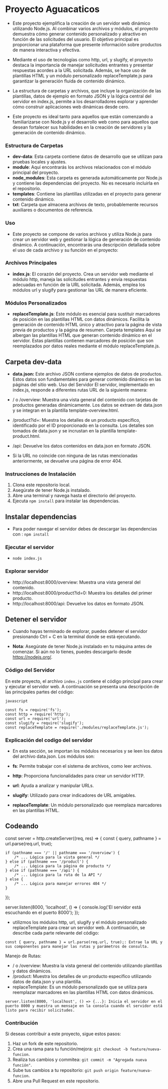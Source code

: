 
# Proyecto Aguacaticos

- Este proyecto ejemplifica la creación de un servidor web dinámico utilizando Node.js. Al combinar varios archivos y módulos, el proyecto demuestra cómo generar contenido personalizado y atractivo en función de las solicitudes del usuario. El objetivo principal es proporcionar una plataforma que presente información sobre productos de manera interactiva y efectiva.

- Mediante el uso de tecnologías como http, url, y slugify, el proyecto destaca la importancia de manejar solicitudes entrantes y presentar respuestas acordes a la URL solicitada. Además, se hace uso de plantillas HTML y un módulo personalizado replaceTemplate.js para garantizar la generación fluida de contenido dinámico.

- La estructura de carpetas y archivos, que incluye la organización de las plantillas, datos de ejemplo en formato JSON y la lógica central del servidor en index.js, permite a los desarrolladores explorar y aprender cómo construir aplicaciones web dinámicas desde cero.

- Este proyecto es ideal tanto para aquellos que están comenzando a familiarizarse con Node.js y el desarrollo web como para aquellos que desean fortalecer sus habilidades en la creación de servidores y la generación de contenido dinámico.

### Estructura de Carpetas

- **dev-data**: Esta carpeta contiene datos de desarrollo que se utilizan para pruebas locales y ajustes.
- **module**: Aquí encontrarás los archivos relacionados con el módulo principal del proyecto.
- **node_modules**: Esta carpeta es generada automáticamente por Node.js y contiene las dependencias del proyecto. No es necesario incluirla en el repositorio.
- **templates**: Contiene las plantillas utilizadas en el proyecto para generar contenido dinámico.
- **txt**: Carpeta que almacena archivos de texto, probablemente recursos auxiliares o documentos de referencia.

### Uso

- Este proyecto se compone de varios archivos y utiliza Node.js para crear un servidor web y gestionar la lógica de generación de contenido dinámico. A continuación, encontrarás una descripción detallada sobre el uso de cada archivo y su función en el proyecto:

### Archivos Principales

- **index.js**: El corazón del proyecto. Crea un servidor web mediante el módulo http, maneja las solicitudes entrantes y envía respuestas adecuadas en función de la URL solicitada. Además, emplea los módulos url y slugify para gestionar las URL de manera eficiente.

### Módulos Personalizados

- **replaceTemplate.js**: Este módulo es esencial para sustituir marcadores de posición en las plantillas HTML con datos dinámicos. Facilita la generación de contenido HTML único y atractivo para la página de vista previa de productos y la página de resumen.
Carpeta templates
Aquí se albergan las plantillas HTML que generan contenido dinámico en el servidor. Estas plantillas contienen marcadores de posición que son reemplazados por datos reales mediante el módulo replaceTemplate.js.

## Carpeta dev-data

- **data.json:** Este archivo JSON contiene ejemplos de datos de productos. Estos datos son fundamentales para generar contenido dinámico en las páginas del sitio web.
Uso del Servidor
El servidor, implementado en index.js, responde a diferentes rutas URL de la siguiente manera:

- / o /overview: Muestra una vista general del contenido con tarjetas de productos generadas dinámicamente. Los datos se extraen de data.json y se integran en la plantilla template-overview.html.

- /product?id=: Muestra los detalles de un producto específico, identificado por el ID proporcionado en la consulta. Los detalles son tomados de data.json y se incrustan en la plantilla template-product.html.

- /api: Devuelve los datos contenidos en data.json en formato JSON.

- Si la URL no coincide con ninguna de las rutas mencionadas anteriormente, se devuelve una página de error 404.

### Instrucciones de Instalación

1. Clona este repositorio  local.
2. Asegúrate de tener Node.js instalado.
3. Abre una terminal y navega hasta el directorio del proyecto.
4. Ejecuta `npm install` para instalar las dependencias.

## Instalar dependencias

- Para poder navegar el servidor debes de descargar las dependencias con : 
 `npm install`

 ### Ejecutar el servidor 
 - `node index.js`
  
  ### Explorar servidor 
- http://localhost:8000/overview: Muestra una vista general del contenido.
- http://localhost:8000/product?id=0: Muestra los detalles del primer producto.
- http://localhost:8000/api: Devuelve los datos en formato JSON.

## Detener el servidor 

- Cuando hayas terminado de explorar, puedes detener el servidor presionando Ctrl + C en la terminal donde se está ejecutando.

 - **Nota**: Asegúrate de tener Node.js instalado en tu máquina antes de comenzar. Si aún no lo tienes, puedes descargarlo desde https://nodejs.org/.

 ### Código del Servidor

En este proyecto, el archivo `index.js` contiene el código principal para crear y ejecutar el servidor web. A continuación se presenta una descripción de las principales partes del código:

`javascript`
````node
const fs = require('fs');
const http = require('http');
const url = require('url');
const slugify = require('slugify');
const replaceTemplate = require('./modules/replaceTemplate.js');
````

### Explicación del codigo del servidor 

- En esta sección, se importan los módulos necesarios y se leen los datos del archivo data.json. Los módulos son:

- **fs**: Permite trabajar con el sistema de archivos, como leer archivos.
- **http**: Proporciona funcionalidades para crear un servidor HTTP.
- **url**: Ayuda a analizar y manipular URLs.
- **slugify**: Utilizado para crear indicadores de URL amigables.
- **replaceTemplate**: Un módulo personalizado que reemplaza marcadores en las plantillas HTML.

## Codeando

const server = http.createServer((req, res) => {
    const { query, pathname } = url.parse(req.url, true);

    if (pathname === '/' || pathname === '/overview') {
        /* ... Lógica para la vista general */
    } else if (pathname === '/product') {
        /* ... Lógica para la página de producto */
    } else if (pathname === '/api') {
        /* ... Lógica para la ruta de la API */
    } else {
        /* ... Lógica para manejar errores 404 */
    }
});

server.listen(8000, 'localhost', () => {
    console.log('El servidor está escuchando en el puerto 8000');
});

- utilizmos los módulos http, url, slugify y el módulo personalizado replaceTemplate para crear un servidor web. A continuación, se describe cada parte relevante del código:

`const { query, pathname } = url.parse(req.url, true);: Extrae la URL y sus componentes para manejar las rutas y parámetros de consulta.`

Manejo de Rutas:

- / o /overview: Muestra la vista general del contenido utilizando plantillas y datos dinámicos.
- /product: Muestra los detalles de un producto específico utilizando datos de data.json y una plantilla.
- replaceTemplate: Es un módulo personalizado que se utiliza para reemplazar marcadores en las plantillas HTML con datos dinámicos.

`server.listen(8000, 'localhost', () => {...}: Inicia el servidor en el puerto 8000 y muestra un mensaje en la consola cuando el servidor está listo para recibir solicitudes.`


### Contribución

Si deseas contribuir a este proyecto, sigue estos pasos:

1. Haz un fork de este repositorio.
2. Crea una rama para tu función/mejora: `git checkout -b feature/nueva-funcion`.
3. Realiza tus cambios y commitea: `git commit -m "Agregada nueva función"`.
4. Sube tus cambios a tu repositorio: `git push origin feature/nueva-funcion`.
5. Abre una Pull Request en este repositorio.

